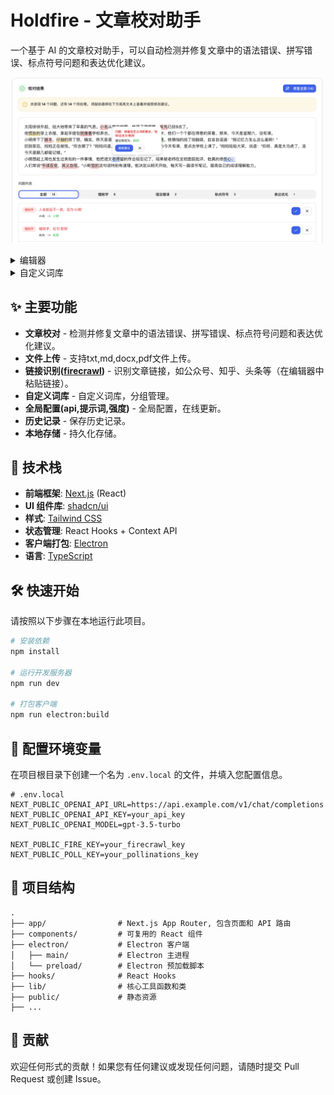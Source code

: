 # Holdfire - 文章校对助手

一个基于 AI 的文章校对助手，可以自动检测并修复文章中的语法错误、拼写错误、标点符号问题和表达优化建议。

![应用截图](public/placeholder.png)

<details>
<summary>编辑器</summary>
<img src="public/placeholder-input.png" alt="文本/文件识别">
</details>

<details>
<summary>自定义词库</summary>
<img src="public/placeholder-thesaurus.png" alt="自定义词库">
</details>

## ✨ 主要功能

- **文章校对** - 检测并修复文章中的语法错误、拼写错误、标点符号问题和表达优化建议。
- **文件上传** - 支持txt,md,docx,pdf文件上传。
- **链接识别([firecrawl](https://firecrawl.dev))** - 识别文章链接，如公众号、知乎、头条等（在编辑器中粘贴链接）。
- **自定义词库** - 自定义词库，分组管理。
- **全局配置(api,提示词,强度)** - 全局配置，在线更新。
- **历史记录** - 保存历史记录。
- **本地存储** - 持久化存储。

## 🚀 技术栈

- **前端框架**: [Next.js](https://nextjs.org/) (React)
- **UI 组件库**: [shadcn/ui](https://ui.shadcn.com/)
- **样式**: [Tailwind CSS](https://tailwindcss.com/)
- **状态管理**: React Hooks + Context API
- **客户端打包**: [Electron](https://www.electronjs.org/)
- **语言**: [TypeScript](https://www.typescriptlang.org/)

## 🛠️ 快速开始

请按照以下步骤在本地运行此项目。

```bash
# 安装依赖
npm install

# 运行开发服务器
npm run dev

# 打包客户端
npm run electron:build
```

## 📝 配置环境变量

在项目根目录下创建一个名为 `.env.local` 的文件，并填入您配置信息。

```plaintext
# .env.local
NEXT_PUBLIC_OPENAI_API_URL=https://api.example.com/v1/chat/completions
NEXT_PUBLIC_OPENAI_API_KEY=your_api_key
NEXT_PUBLIC_OPENAI_MODEL=gpt-3.5-turbo

NEXT_PUBLIC_FIRE_KEY=your_firecrawl_key
NEXT_PUBLIC_POLL_KEY=your_pollinations_key
```

## 📂 项目结构

```
.
├── app/                # Next.js App Router, 包含页面和 API 路由
├── components/         # 可复用的 React 组件
├── electron/           # Electron 客户端
│   ├── main/           # Electron 主进程
│   └── preload/        # Electron 预加载脚本
├── hooks/              # React Hooks
├── lib/                # 核心工具函数和类
├── public/             # 静态资源
├── ...
```

## 🤝 贡献

欢迎任何形式的贡献！如果您有任何建议或发现任何问题，请随时提交 Pull Request 或创建 Issue。

